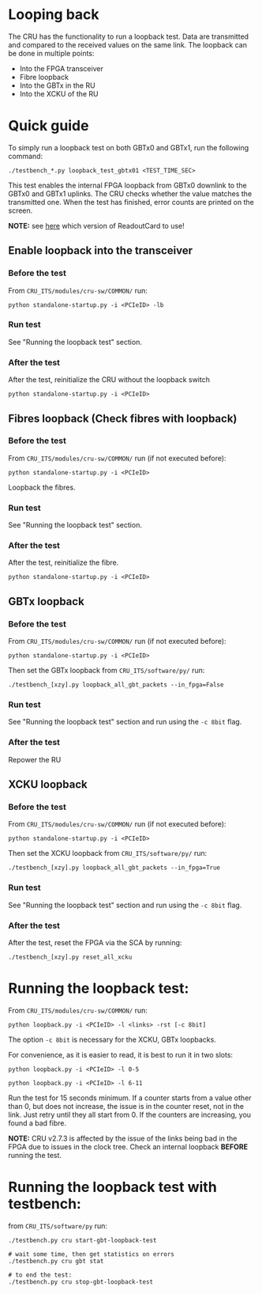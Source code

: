 # Looping back

The CRU has the functionality to run a loopback test.
Data are transmitted and compared to the received values on the same link.
The loopback can be done in multiple points:

- Into the FPGA transceiver
- Fibre loopback
- Into the GBTx in the RU
- Into the XCKU of the RU

# Quick guide

To simply run a loopback test on both GBTx0 and GBTx1, run the following command:

``` shell
./testbench_*.py loopback_test_gbtx01 <TEST_TIME_SEC>
```

This test enables the internal FPGA loopback from GBTx0 downlink to the
GBTx0 and GBTx1 uplinks. The CRU checks whether the value matches the transmitted one. 
When the test has finished, error counts are printed on the screen.

**NOTE:** see [here](HowTo.md) which version of ReadoutCard to use!

## Enable loopback into the transceiver

### Before the test

From ```CRU_ITS/modules/cru-sw/COMMON/``` run:

``` shell
python standalone-startup.py -i <PCIeID> -lb
```

### Run test

See "Running the loopback test" section.

### After the test

After the test, reinitialize the CRU without the loopback switch

``` shell
python standalone-startup.py -i <PCIeID>
```

## Fibres loopback (Check fibres with loopback)

### Before the test

From ```CRU_ITS/modules/cru-sw/COMMON/``` run (if not executed before):

``` shell
python standalone-startup.py -i <PCIeID>
```

Loopback the fibres.

### Run test

See "Running the loopback test" section.

### After the test

After the test, reinitialize the fibre.

``` shell
python standalone-startup.py -i <PCIeID>
```

## GBTx loopback

### Before the test

From ```CRU_ITS/modules/cru-sw/COMMON/``` run (if not executed before):

``` shell
python standalone-startup.py -i <PCIeID>
```

Then set the GBTx loopback from ```CRU_ITS/software/py/``` run:

``` shell
./testbench_[xzy].py loopback_all_gbt_packets --in_fpga=False
```

### Run test

See "Running the loopback test" section and run using the ```-c 8bit``` flag.

### After the test

Repower the RU

## XCKU loopback

### Before the test

From ```CRU_ITS/modules/cru-sw/COMMON/``` run (if not executed before):

``` shell
python standalone-startup.py -i <PCIeID>
```

Then set the XCKU loopback from ```CRU_ITS/software/py/``` run:

``` shell
./testbench_[xzy].py loopback_all_gbt_packets --in_fpga=True
```

### Run test

See "Running the loopback test" section and run using the ```-c 8bit``` flag.

### After the test

After the test, reset the FPGA via the SCA by running:

``` shell
./testbench_[xzy].py reset_all_xcku
```

# Running the loopback test:

From ```CRU_ITS/modules/cru-sw/COMMON/``` run:

``` shell
python loopback.py -i <PCIeID> -l <links> -rst [-c 8bit]
```

The option ```-c 8bit``` is necessary for the XCKU, GBTx loopbacks.

For convenience, as it is easier to read, it is best to run it in two slots:

``` shell
python loopback.py -i <PCIeID> -l 0-5
```

``` shell
python loopback.py -i <PCIeID> -l 6-11
```

Run the test for 15 seconds minimum.
If a counter starts from a value other than 0, but does not increase, the issue is in the counter reset, not in the link. Just retry until they all start from 0.
If the counters are increasing, you found a bad fibre.

**NOTE:** CRU v2.7.3 is affected by the issue of the links being bad in the FPGA due to issues in the clock tree. Check an internal loopback **BEFORE** running the test.

# Running the loopback test with testbench:

from ```CRU_ITS/software/py``` run:

``` shell
./testbench.py cru start-gbt-loopback-test

# wait some time, then get statistics on errors
./testbench.py cru gbt stat

# to end the test:
./testbench.py cru stop-gbt-loopback-test
```
